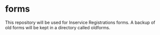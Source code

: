 # forms
This repository will be used for Inservice Registrations forms.
A backup of old forms will be kept in a directory called oldforms.
